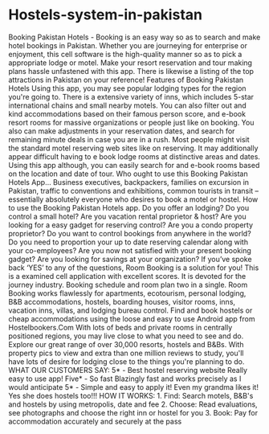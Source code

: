 # Hostels-system-in-pakistan
Booking Pakistan Hotels - Booking is an easy way so as to search and make hotel bookings in Pakistan. Whether you are journeying for enterprise or enjoyment, this cell software is the high-quality manner so as to pick a appropriate lodge or motel. Make your resort reservation and tour making plans hassle unfastened with this app. There is likewise a listing of the top attractions in Pakistan on your reference!  Features of Booking Pakistan Hotels Using this app, you may see popular lodging types for the region you're going to. There is a extensive variety of inns, which includes 5-star international chains and small nearby motels. You can also filter out and kind accommodations based on their famous person score, and e-book resort rooms for massive organizations or people just like on booking. You also can make adjustments in your reservation dates, and search for remaining minute deals in case you are in a rush. Most people might visit the standard motel reserving web sites like on reserving. It may additionally appear difficult having to e book lodge rooms at distinctive areas and dates. Using this app although, you can easily search for and e-book rooms based on the location and date of tour.  Who ought to use this Booking Pakistan Hotels App… Business executives, backpackers, families on excursion in Pakistan, traffic to conventions and exhibitions, common tourists in transit – essentially absolutely everyone who desires to book a motel or hostel.  How to use the Booking Pakistan Hotels app. Do you offer an lodging? Do you control a small hotel? Are you vacation rental proprietor &amp; host? Are you looking for a easy gadget for reserving control? Are you a condo property proprietor? Do you want to control bookings from anywhere in the world? Do you need to proportion your up to date reserving calendar along with your co-employees? Are you now not satisfied with your present booking gadget? Are you looking for savings at your organization?  If you’ve spoke back ‘YES’ to any of the questions, Room Booking is a solution for you! This is a examined cell application with excellent scores. It is devoted for the journey industry. Booking schedule and room plan two in a single. Room Booking works flawlessly for apartments, ecotourism,  personal lodging, B&amp;B accommodations, hostels, boarding houses, visitor rooms, inns, vacation inns, villas, and lodging bureau control. Find and book hostels or cheap accommodations using the loose and easy to use Android app from Hostelbookers.Com  With lots of beds and private rooms in centrally positioned regions, you may live close to what you need to see and do.  Explore our great range of over 30,000 resorts, hostels and B&amp;Bs. With property pics to view and extra than one million reviews to study, you'll have lots of desire for lodging close to the things you're planning to do.  WHAT OUR CUSTOMERS SAY: 5* - Best hostel reserving website Really easy to use app! Five* - So fast Blazingly fast and works precisely as I would anticipate 5* - Simple and easy to apply it! Even my grandma likes it! Yes she does hostels too!!!  HOW IT WORKS: 1. Find: Search motels, B&amp;B's and hostels by using metropolis, date and fee 2. Choose: Read evaluations, see photographs and choose the right inn or hostel for you 3. Book: Pay for accommodation accurately and securely at the pass
